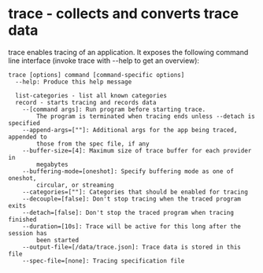 # trace - collects and converts trace data

trace enables tracing of an application. It exposes the following
command line interface (invoke trace with --help to get an overview):

```{shell}
trace [options] command [command-specific options]
  --help: Produce this help message

  list-categories - list all known categories
  record - starts tracing and records data
    --[command args]: Run program before starting trace.
        The program is terminated when tracing ends unless --detach is specified
    --append-args=[""]: Additional args for the app being traced, appended to
        those from the spec file, if any
    --buffer-size=[4]: Maximum size of trace buffer for each provider in
        megabytes
    --buffering-mode=[oneshot]: Specify buffering mode as one of oneshot,
        circular, or streaming
    --categories=[""]: Categories that should be enabled for tracing
    --decouple=[false]: Don't stop tracing when the traced program exits
    --detach=[false]: Don't stop the traced program when tracing finished
    --duration=[10s]: Trace will be active for this long after the session has
        been started
    --output-file=[/data/trace.json]: Trace data is stored in this file
    --spec-file=[none]: Tracing specification file
```
